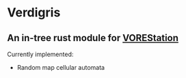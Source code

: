 # Verdigris
## An in-tree rust module for [VOREStation](https://github.com/VOREStation/VOREStation)

Currently implemented:
 - Random map cellular automata
